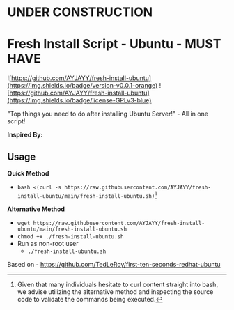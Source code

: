 # UNDER CONSTRUCTION

# Fresh Install Script - Ubuntu - MUST HAVE

![https://github.com/AYJAYY/fresh-install-ubuntu](https://img.shields.io/badge/version-v0.0.1-orange)  ![https://github.com/AYJAYY/fresh-install-ubuntu](https://img.shields.io/badge/license-GPLv3-blue)

"Top things you need to do after installing Ubuntu Server!" - All in one script!


**Inspired By:**


## Usage
**Quick Method**
- `bash <(curl -s https://raw.githubusercontent.com/AYJAYY/fresh-install-ubuntu/main/fresh-install-ubuntu.sh)`[^1]

**Alternative Method**

- `wget https://raw.githubusercontent.com/AYJAYY/fresh-install-ubuntu/main/fresh-install-ubuntu.sh`
- `chmod +x ./fresh-install-ubuntu.sh`
- Run as non-root user
  - `./fresh-install-ubuntu.sh`

Based on - https://github.com/TedLeRoy/first-ten-seconds-redhat-ubuntu

[^1]: Given that many individuals hesitate to curl content straight into bash, we advise utilizing the alternative method and inspecting the source code to validate the commands being executed.
